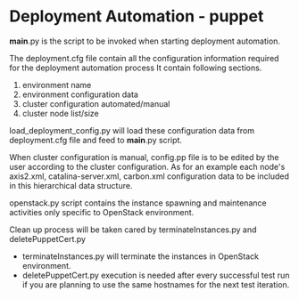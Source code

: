 Deployment Automation - puppet
===============================

__main__.py is the script to be invoked when starting deployment automation.

The deployment.cfg file contain all the configuration information required for the 
deployment automation process
It contain following sections.
1. environment name
2. environment configuration data
3. cluster configuration automated/manual
4. cluster node list/size

load_deployment_config.py will load these configuration data from deployment.cfg file
and feed to __main__.py script.

When cluster configuration is manual, config.pp file is to be edited by the user
according to the cluster configuration.
As for an example each node's axis2.xml, catalina-server.xml, carbon.xml configuration 
data to be included in this hierarchical data structure.

openstack.py script contains the instance spawning and maintenance activities only
specific to OpenStack environment.

Clean up process will be taken cared by terminateInstances.py and deletePuppetCert.py
* terminateInstances.py will terminate the instances in OpenStack environment.
* deletePuppetCert.py execution is needed after every successful test run if you are
planning to use the same hostnames for the next test iteration.